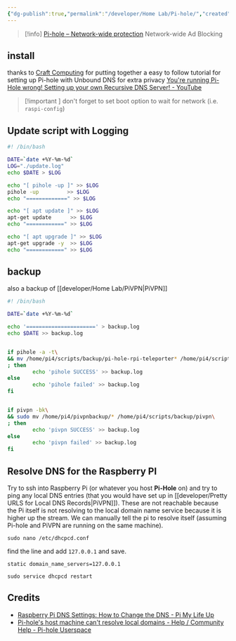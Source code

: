 ```yaml
---
{"dg-publish":true,"permalink":"/developer/Home Lab/Pi-hole/","created":"2024-03-13T20:41:47.184-05:00","updated":"2024-03-14T21:56:30.000-05:00"}
---
```


> [!info] [Pi-hole – Network-wide protection](https://pi-hole.net/)
> Network-wide Ad Blocking

## install
thanks to [Craft Computing](https://www.patreon.com/CraftComputing) for putting together a easy to follow tutorial for setting up Pi-hole with Unbound DNS for extra privacy 
[You're running Pi-Hole wrong! Setting up your own Recursive DNS Server! - YouTube](https://www.youtube.com/watch?v=FnFtWsZ8IP0&t=551s)

>[!important ]
>don't forget to set boot option to wait for network (i.e. `raspi-config`)

## Update script with Logging

```bash
#! /bin/bash

DATE=`date +%Y-%m-%d`
LOG="./update.log"
echo $DATE > $LOG

echo "[ pihole -up ]" >> $LOG
pihole -up         >> $LOG
echo "=============" >> $LOG

echo "[ apt update ]" >> $LOG
apt-get update      >> $LOG
echo "============" >> $LOG

echo "[ apt upgrade ]" >> $LOG
apt-get upgrade -y  >> $LOG
echo "============" >> $LOG
```

## backup
also a backup of [[developer/Home Lab/PiVPN\|PiVPN]]

```bash
#! /bin/bash

DATE=`date +%Y-%m-%d`

echo '======================' > backup.log
echo $DATE >> backup.log


if pihole -a -t\
&& mv /home/pi4/scripts/backup/pi-hole-rpi-teleporter* /home/pi4/scripts/backup/pihole\
; then
        echo 'pihole SUCCESS' >> backup.log
else
        echo 'pihole failed' >> backup.log
fi


if pivpn -bk\
&& sudo mv /home/pi4/pivpnbackup/* /home/pi4/scripts/backup/pivpn\
; then
        echo 'pivpn SUCCESS' >> backup.log
else
        echo 'pivpn failed' >> backup.log
fi
```

## Resolve DNS for the Raspberry PI

Try to ssh into Raspberry Pi (or whatever you host **Pi-Hole** on) and try to ping any local DNS entries (that you would have set up in [[developer/Pretty URLS for Local DNS Records\|PiVPN]]). These are not reachable because the Pi itself is not resolving to the local domain name service because it is higher up the stream. We can manually tell the pi to resolve itself (assuming Pi-hole and PiVPN are running on the same machine).

```shell
sudo nano /etc/dhcpcd.conf
```

find the line and add `127.0.0.1` and save.

```shell
static domain_name_servers=127.0.0.1
```

```shell
sudo service dhcpcd restart
```

## Credits
- [Raspberry Pi DNS Settings: How to Change the DNS - Pi My Life Up](https://pimylifeup.com/raspberry-pi-dns-settings/)
- [Pi-hole's host machine can't resolve local domains - Help / Community Help - Pi-hole Userspace](https://discourse.pi-hole.net/t/pi-holes-host-machine-cant-resolve-local-domains/48008)